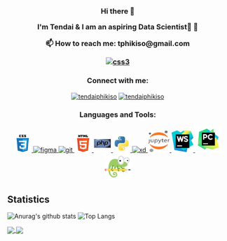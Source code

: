 <h3 align="Center"> Hi there 👋 </h>

<p align="center"> I'm Tendai & I am an aspiring Data Scientist🌱 🌱 </p>
<p align="center"> 📫 How to reach me: tphikiso@gmail.com </p>

<p align="center"><a href="https://github.com/TendaiPhikiso/TendaiPhikiso/blob/main/imageGif.gif" target="_blank"> <img src="https://github.com/TendaiPhikiso/TendaiPhikiso/blob/main/imageGif.gif"alt="css3" width="400" /> </a> 

<h3 align="center">Connect with me:</h3>
<p align="center">
<a href="https://www.linkedin.com/in/tendai-p-5884451b1/" target="blank"><img align="center" src="https://raw.githubusercontent.com/rahuldkjain/github-profile-readme-generator/master/src/images/icons/Social/linked-in-alt.svg" alt="tendaiphikiso" height="30" width="40" /></a>
<a href="https://kaggle.com/tendaiphikiso" target="blank"><img align="center" src="https://raw.githubusercontent.com/rahuldkjain/github-profile-readme-generator/master/src/images/icons/Social/kaggle.svg" alt="tendaiphikiso" height="30" width="40" /></a>
</p>

<h3 align="center">Languages and Tools:</h3>
<p align="center"><a href="https://www.w3schools.com/css/" target="_blank"> <img src="https://raw.githubusercontent.com/devicons/devicon/master/icons/css3/css3-original-wordmark.svg"alt="css3" width="40" height="40"/> </a> <a href="https://www.figma.com/" target="_blank"> <img src="https://www.vectorlogo.zone/logos/figma/figma-icon.svg" alt="figma" width="40" height="40"/> </a> <a href="https://git-scm.com/" target="_blank"> <img src="https://www.vectorlogo.zone/logos/git-scm/git-scm-icon.svg" alt="git" width="40" height="40"/> </a> <a href="https://www.w3.org/html/" target="_blank"> <img src="https://raw.githubusercontent.com/devicons/devicon/master/icons/html5/html5-original-wordmark.svg" alt="html5" width="40" height="40"/> </a> <a href="https://www.php.net" target="_blank"> <img src="https://raw.githubusercontent.com/devicons/devicon/master/icons/php/php-original.svg" alt="php" width="40" height="40"/> </a><a href="https://www.python.org" target="_blank"> <img src="https://raw.githubusercontent.com/devicons/devicon/master/icons/python/python-original.svg" alt="python" width="40" height="40"/> </a> <a href="https://www.adobe.com/products/xd.html" target="_blank"> <img src="https://cdn.worldvectorlogo.com/logos/adobe-xd.svg" alt="xd" width="40" height="40"/></a><a href="https://jupyter.org/" target="_blank"> <img src="https://github.com/TendaiPhikiso/TendaiPhikiso/blob/main/Folder/1200px-Jupyter_logo.svg.png" alt="xd" width="50" height="50"/> </a> <a href="https://www.jetbrains.com/webstorm/" target="_blank"> <img src="https://github.com/TendaiPhikiso/TendaiPhikiso/blob/main/Folder/WebStorm_Icon.svg.png" alt="xd" width="50" height="50"/></a><a href="https://www.jetbrains.com/pycharm/" target="_blank"> <img src="https://github.com/TendaiPhikiso/TendaiPhikiso/blob/main/Folder/PYH.png" alt="xd" width="60" height="60"/></a><a href="https://notepad-plus-plus.org/" target="_blank"> <img src="https://github.com/TendaiPhikiso/TendaiPhikiso/blob/main/Folder/notepad-plus-plus.png" alt="xd" width="60" height="60"/></a>
</p> 


  
## Statistics

![Anurag's github stats](https://github-readme-stats.vercel.app/api?username=TendaiPhikiso&show_icons=true&bg_color=845EC2,D65DB1,FF6F91,FF9671&text_color=ffffff&title_color=ffffff&icon_color=FFFFFF&border_radius=30&line_height=33&count_private=true)
![Top Langs](https://github-readme-stats.vercel.app/api/top-langs/?username=TendaiPhikiso&bg_color=845EC2,D65DB1,FF6F91,FF9671&border_radius=30&text_color=ffffff&title_color=ffffff&&langs_count=4)

  
<a href="https://github.com/HarryYelland/ProActive">
  <img align="center" src="https://github-readme-stats.vercel.app/api/pin/?username=HarryYelland&repo=ProActive&bg_color=845EC2,D65DB1,FF6F91,FF9671&text_color=ffffff&title_color=ffffff&icon_color=FFFFFF&border_radius=30" />
</a>
  
  <a href="https://github.com/TendaiPhikiso/JavaInventoryProject">
  <img align="center" src="https://github-readme-stats.vercel.app/api/pin/?username=TendaiPhikiso&repo=JavaInventoryProject&bg_color=845EC2,D65DB1,FF6F91,FF9671&text_color=ffffff&title_color=ffffff&icon_color=FFFFFF&border_radius=30" />
</a>



<!--
**TendaiPhikiso/TendaiPhikiso** is a ✨ _special_ ✨ repository because its `README.md` (this file) appears on your GitHub profile.

Here are some ideas to get you started:

- 🔭 I’m currently working on ...
- 🌱 I’m currently learning ...
- 👯 I’m looking to collaborate on ...
- 🤔 I’m looking for help with ...
- 💬 Ask me about ...
- 📫 How to reach me: ...
- 😄 Pronouns: ...
- ⚡ Fun fact: ...

<a href="https://www.jetbrains.com/idea/" target="_blank"> <img src="https://github.com/TendaiPhikiso/TendaiPhikiso/blob/main/Folder/intellij-idea-ue-icon.png" alt="xd" width="70" height="70"/></a>
-->
